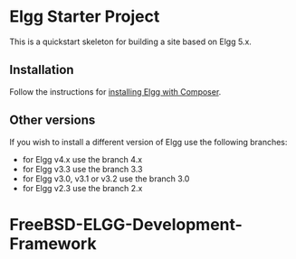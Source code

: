 Elgg Starter Project
====================

This is a quickstart skeleton for building a site based on Elgg 5.x.

## Installation

Follow the instructions for [installing Elgg with Composer](http://learn.elgg.org/en/stable/intro/install.html#overview).

## Other versions

If you wish to install a different version of Elgg use the following branches:

- for Elgg v4.x use the branch 4.x
- for Elgg v3.3 use the branch 3.3
- for Elgg v3.0, v3.1 or v3.2 use the branch 3.0
- for Elgg v2.3 use the branch 2.x
# FreeBSD-ELGG-Development-Framework
